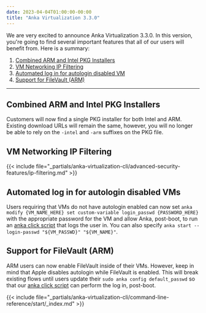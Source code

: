 ```yaml
---
date: 2023-04-04T01:00:00-00:00
title: "Anka Virtualization 3.3.0"
---
```


We are very excited to announce Anka Virtualization 3.3.0. In this version, you're going to find several important features that all of our users will benefit from. Here is a summary:

1. [Combined ARM and Intel PKG Installers](#combined-arm-and-intel-pkg-installers)
1. [VM Networking IP Filtering](#vm-networking-ip-filtering)
1. [Automated log in for autologin disabled VM]()
1. [Support for FileVault (ARM)](#support-for-filevault-arm)

---

## Combined ARM and Intel PKG Installers

Customers will now find a single PKG installer for both Intel and ARM. Existing download URLs will remain the same, however, you will no longer be able to rely on the `-intel` and `-arm` suffixes on the PKG file.

## VM Networking IP Filtering

{{< include file="_partials/anka-virtualization-cli/advanced-security-features/ip-filtering.md" >}}

## Automated log in for autologin disabled VMs

Users requiring that VMs do not have autologin enabled can now set `anka modify {VM_NAME_HERE} set custom-variable login_passwd {PASSWORD_HERE}` with the appropriate password for the VM and allow Anka, post-boot, to run an [anka click script](https://github.com/veertuinc/anka-click-scripts) that logs the user in. You can also specify `anka start --login-passwd "${VM_PASSWD}" "${VM_NAME}"`.

## Support for FileVault (ARM)

ARM users can now enable FileVault inside of their VMs. However, keep in mind that Apple disables autologin while FileVault is enabled. This will break existing flows until users update their `sudo anka config default_passwd` so that our [anka click script](https://github.com/veertuinc/anka-click-scripts) can perform the log in, post-boot.

{{< include file="_partials/anka-virtualization-cli/command-line-reference/start/_index.md" >}}

